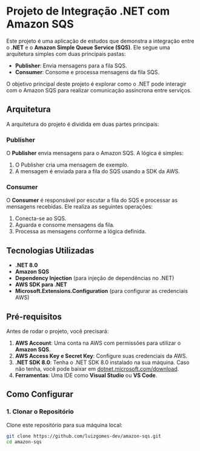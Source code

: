 # Projeto de Integração .NET com Amazon SQS

Este projeto é uma aplicação de estudos que demonstra a integração entre o **.NET** e o **Amazon Simple Queue Service (SQS)**. Ele segue uma arquitetura simples com duas principais pastas:
- **Publisher**: Envia mensagens para a fila SQS.
- **Consumer**: Consome e processa mensagens da fila SQS.

O objetivo principal deste projeto é explorar como o .NET pode interagir com o Amazon SQS para realizar comunicação assíncrona entre serviços.

## Arquitetura

A arquitetura do projeto é dividida em duas partes principais:

### Publisher
O **Publisher** envia mensagens para o Amazon SQS. A lógica é simples:
1. O Publisher cria uma mensagem de exemplo.
2. A mensagem é enviada para a fila do SQS usando a SDK da AWS.

### Consumer
O **Consumer** é responsável por escutar a fila do SQS e processar as mensagens recebidas. Ele realiza as seguintes operações:
1. Conecta-se ao SQS.
2. Aguarda e consome mensagens da fila.
3. Processa as mensagens conforme a lógica definida.

## Tecnologias Utilizadas

- **.NET 8.0**
- **Amazon SQS**
- **Dependency Injection** (para injeção de dependências no .NET)
- **AWS SDK para .NET**
- **Microsoft.Extensions.Configuration** (para configurar as credenciais AWS)

## Pré-requisitos

Antes de rodar o projeto, você precisará:

1. **AWS Account**: Uma conta na AWS com permissões para utilizar o **Amazon SQS**.
2. **AWS Access Key e Secret Key**: Configure suas credenciais da AWS.
3. **.NET SDK 8.0**: Tenha o .NET SDK 8.0 instalado na sua máquina. Caso não tenha, você pode baixar em [dotnet.microsoft.com/download](https://dotnet.microsoft.com/download).
4. **Ferramentas**: Uma IDE como **Visual Studio** ou **VS Code**.

## Como Configurar

### 1. Clonar o Repositório

Clone este repositório para sua máquina local:

```bash
git clone https://github.com/luizgomes-dev/amazon-sqs.git
cd amazon-sqs
